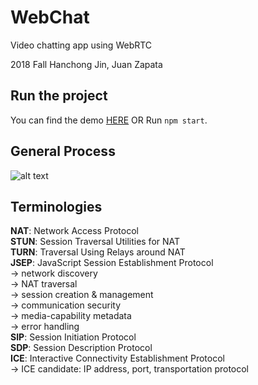 # WebChat

Video chatting app using WebRTC

2018 Fall
Hanchong Jin, Juan Zapata

## Run the project

You can find the demo [HERE](https://webchat441.herokuapp.com)
OR
Run `npm start`.

## General Process

![alt text](https://vietcanho.files.wordpress.com/2017/07/webrtc-peers.png?w=377&h=390)

## Terminologies

**NAT**: Network Access Protocol  
**STUN**: Session Traversal Utilities for NAT  
**TURN**: Traversal Using Relays around NAT  
**JSEP**: JavaScript Session Establishment Protocol  
      -> network discovery  
      -> NAT traversal  
      -> session creation & management  
      -> communication security  
      -> media-capability metadata  
      -> error handling  
**SIP**: Session Initiation Protocol  
**SDP**: Session Description Protocol  
**ICE**: Interactive Connectivity Establishment Protocol  
      -> ICE candidate: IP address, port, transportation protocol  
